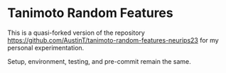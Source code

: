 # Tanimoto Random Features

This is a quasi-forked version of the repository
<https://github.com/AustinT/tanimoto-random-features-neurips23>
for my personal experimentation.

Setup, environment, testing, and pre-commit remain the same.

